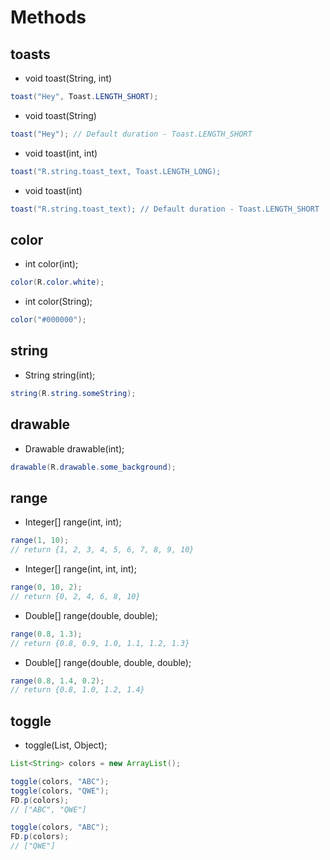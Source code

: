 # Methods
## toasts
* void toast(String, int)
```java
toast("Hey", Toast.LENGTH_SHORT);
```
* void toast(String)
```java
toast("Hey"); // Default duration - Toast.LENGTH_SHORT
```
* void toast(int, int)
```java
toast("R.string.toast_text, Toast.LENGTH_LONG);
```
* void toast(int)
```java
toast("R.string.toast_text); // Default duration - Toast.LENGTH_SHORT
```


## color
* int color(int);
```java
color(R.color.white);
```

* int color(String);
```java
color("#000000");
```

## string
* String string(int);
```java
string(R.string.someString);
```

## drawable
* Drawable drawable(int);
```java
drawable(R.drawable.some_background);
```

## range
* Integer[] range(int, int);

```java
range(1, 10);
// return {1, 2, 3, 4, 5, 6, 7, 8, 9, 10}
```

* Integer[] range(int, int, int);

```java
range(0, 10, 2);
// return {0, 2, 4, 6, 8, 10}
```

* Double[] range(double, double);

```java
range(0.8, 1.3);
// return {0.8, 0.9, 1.0, 1.1, 1.2, 1.3}
```

* Double[] range(double, double, double);

```java
range(0.8, 1.4, 0.2);
// return {0.8, 1.0, 1.2, 1.4}
```

## toggle
* toggle(List, Object);

```java
List<String> colors = new ArrayList();

toggle(colors, "ABC");
toggle(colors, "QWE");
FD.p(colors);
// ["ABC", "QWE"]

toggle(colors, "ABC");
FD.p(colors);
// ["QWE"]
```
